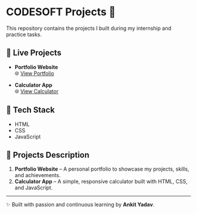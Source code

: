 # CODESOFT Projects 🚀

This repository contains the projects I built during my internship and practice tasks.

## 🔹 Live Projects

- **Portfolio Website**  
  🌐 [View Portfolio](https://yaduvanshi-ankit.github.io/CODESOFT/)  

- **Calculator App**  
  🌐 [View Calculator](https://yaduvanshi-ankit.github.io/CODESOFT/calc.html)  

## 📌 Tech Stack
- HTML  
- CSS  
- JavaScript  

## 📂 Projects Description
1. **Portfolio Website** – A personal portfolio to showcase my projects, skills, and achievements.  
2. **Calculator App** – A simple, responsive calculator built with HTML, CSS, and JavaScript.  

---
✨ Built with passion and continuous learning by **Ankit Yadav**.
